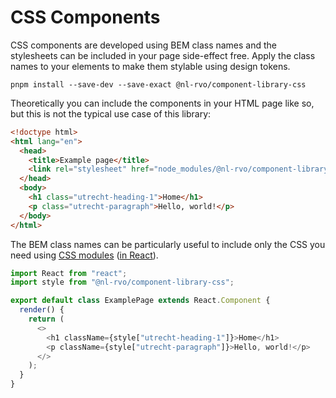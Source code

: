 <!-- @license CC0-1.0 -->

# CSS Components

CSS components are developed using BEM class names and the stylesheets can be included in your page side-effect free.
Apply the class names to your elements to make them stylable using design tokens.

```shell
pnpm install --save-dev --save-exact @nl-rvo/component-library-css

```

Theoretically you can include the components in your HTML page like so, but this is not the typical use case of this library:

```html
<!doctype html>
<html lang="en">
  <head>
    <title>Example page</title>
    <link rel="stylesheet" href="node_modules/@nl-rvo/component-library-css" />
  </head>
  <body>
    <h1 class="utrecht-heading-1">Home</h1>
    <p class="utrecht-paragraph">Hello, world!</p>
  </body>
</html>
```

The BEM class names can be particularly useful to include only the CSS you need using [CSS modules](https://css-tricks.com/css-modules-part-1-need/) ([in React](https://css-tricks.com/css-modules-part-3-react/)).

```js
import React from "react";
import style from "@nl-rvo/component-library-css";

export default class ExamplePage extends React.Component {
  render() {
    return (
      <>
        <h1 className={style["utrecht-heading-1"]}>Home</h1>
        <p className={style["utrecht-paragraph"]}>Hello, world!</p>
      </>
    );
  }
}
```
